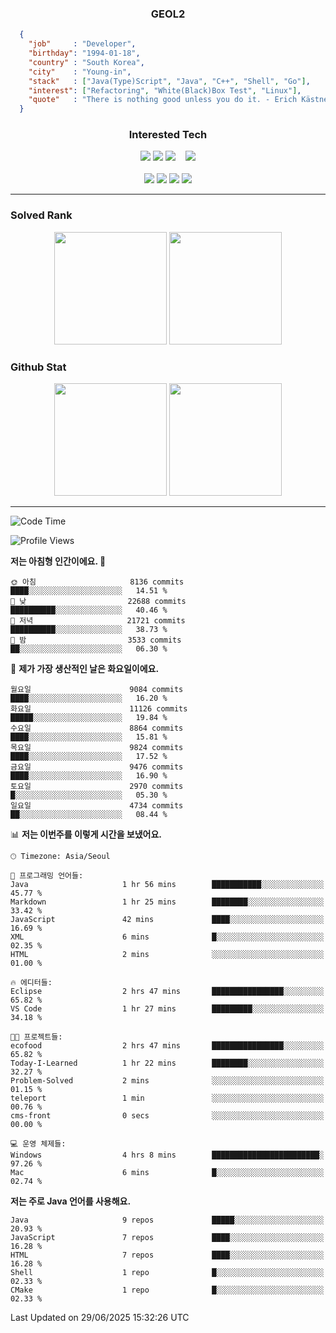 <div align="center">

  ### GEOL2
</div>

```json
  {
    "job"     : "Developer",
    "birthday": "1994-01-18",
    "country" : "South Korea",
    "city"    : "Young-in",
    "stack"   : ["Java(Type)Script", "Java", "C++", "Shell", "Go"],
    "interest": ["Refactoring", "White(Black)Box Test", "Linux"], 
    "quote"   : "There is nothing good unless you do it. - Erich Kästner"
  }
  ```
  
<div align="center">
  
  ### Interested Tech
  
  <!-- <img src="https://img.shields.io/badge/Laravel-F05340?style=flat-square&logo=Laravel&logoColor=white"> -->
  <img src="https://img.shields.io/badge/SpringBoot-6DB33F?style=flat-square&logo=SpringBoot&logoColor=white">
  <!-- <img src="https://img.shields.io/badge/-NestJs-ea2845?style=flat-square&logo=nestjs&logoColor=white"> -->
  <!-- <img src="https://img.shields.io/badge/Express-000000?style=flat-square&logo=Express&logoColor=white"> -->
  <!-- <img src="https://img.shields.io/badge/Three.js-000000?style=flat-square&logo=Three.js&logoColor=white"> -->
  <img src="https://img.shields.io/badge/React-61DAFB?style=flat-square&logo=React&logoColor=black">
  <!-- <img src="https://img.shields.io/badge/next.js-000000?style=flat-square&logo=nextdotjs&logoColor=white"> -->
  <img src="https://img.shields.io/badge/OpenAI-%23412991?style=flat-square&logo=openai&logoColor=white">
  &nbsp;&nbsp;
  <!-- <br><br> -->
  
  <img src="https://img.shields.io/badge/junit-%23E33332?style=flat-square&logo=junit5&logoColor=white">
  <!-- <img src="https://img.shields.io/badge/Jest-323330?style=flat-square&logo=Jest&logoColor=white"> -->
  <br><br>
  
  <img src="https://img.shields.io/badge/Java-ED8B00?style=flat-square&logo=openjdk&logoColor=white">
  <img src="https://img.shields.io/badge/JavaScript-F7DF1E?style=flat-square&logo=JavaScript&logoColor=black">
  <img src="https://img.shields.io/badge/TypeScript-007acc?style=flat-square&logo=TypeScript&logoColor=black">
  <img src="https://img.shields.io/badge/Go-00ADD8?logo=Go&logoColor=white&style=flat-square">
  <!-- <img src="https://img.shields.io/badge/MySQL-4479A1?style=flat-square&logo=mysql&logoColor=white"><br> -->

</div>

------------

  ### Solved Rank
  
  <div align="center">
    <img height="180em" src="https://mazassumnida.wtf/api/v2/generate_badge?boj=geol2">
    <img height="180em" src="https://leetcard.jacoblin.cool/Geol2?theme=light&font=Gugi&border=0&radius=20">
  </div>
  
  ### Github Stat 
  <div align="center">
    <img height="180em" src="https://github-readme-stats-omega-five-90.vercel.app/api/?username=geol2&show_icons=true&theme=dark">
    <img height="180em" src="https://github-readme-stats-omega-five-90.vercel.app/api/top-langs/?username=geol2&show_icons=true&hide=cmake,EJS,css,scss,html,VUE&layout=compact&theme=dark&exclude_repo=raspi-web&count_private=true&langs_count=10">
  </div>
  
------------
<!--START_SECTION:waka-->
![Code Time](http://img.shields.io/badge/Code%20Time-4%2C197%20hrs%2037%20mins-blue)

![Profile Views](http://img.shields.io/badge/Profile%20Views-4-blue)

**저는 아침형 인간이에요. 🐤** 

```text
🌞 아침                     8136 commits        ████░░░░░░░░░░░░░░░░░░░░░   14.51 % 
🌆 낮　                     22688 commits       ██████████░░░░░░░░░░░░░░░   40.46 % 
🌃 저녁                     21721 commits       ██████████░░░░░░░░░░░░░░░   38.73 % 
🌙 밤　                     3533 commits        ██░░░░░░░░░░░░░░░░░░░░░░░   06.30 % 
```
📅 **제가 가장 생산적인 날은 화요일이에요.** 

```text
월요일                      9084 commits        ████░░░░░░░░░░░░░░░░░░░░░   16.20 % 
화요일                      11126 commits       █████░░░░░░░░░░░░░░░░░░░░   19.84 % 
수요일                      8864 commits        ████░░░░░░░░░░░░░░░░░░░░░   15.81 % 
목요일                      9824 commits        ████░░░░░░░░░░░░░░░░░░░░░   17.52 % 
금요일                      9476 commits        ████░░░░░░░░░░░░░░░░░░░░░   16.90 % 
토요일                      2970 commits        █░░░░░░░░░░░░░░░░░░░░░░░░   05.30 % 
일요일                      4734 commits        ██░░░░░░░░░░░░░░░░░░░░░░░   08.44 % 
```


📊 **저는 이번주를 이렇게 시간을 보냈어요.** 

```text
🕑︎ Timezone: Asia/Seoul

💬 프로그래밍 언어들: 
Java                     1 hr 56 mins        ███████████░░░░░░░░░░░░░░   45.77 % 
Markdown                 1 hr 25 mins        ████████░░░░░░░░░░░░░░░░░   33.42 % 
JavaScript               42 mins             ████░░░░░░░░░░░░░░░░░░░░░   16.69 % 
XML                      6 mins              █░░░░░░░░░░░░░░░░░░░░░░░░   02.35 % 
HTML                     2 mins              ░░░░░░░░░░░░░░░░░░░░░░░░░   01.00 % 

🔥 에디터들: 
Eclipse                  2 hrs 47 mins       ████████████████░░░░░░░░░   65.82 % 
VS Code                  1 hr 27 mins        █████████░░░░░░░░░░░░░░░░   34.18 % 

🐱‍💻 프로젝트들: 
ecofood                  2 hrs 47 mins       ████████████████░░░░░░░░░   65.82 % 
Today-I-Learned          1 hr 22 mins        ████████░░░░░░░░░░░░░░░░░   32.27 % 
Problem-Solved           2 mins              ░░░░░░░░░░░░░░░░░░░░░░░░░   01.15 % 
teleport                 1 min               ░░░░░░░░░░░░░░░░░░░░░░░░░   00.76 % 
cms-front                0 secs              ░░░░░░░░░░░░░░░░░░░░░░░░░   00.00 % 

💻 운영 체제들: 
Windows                  4 hrs 8 mins        ████████████████████████░   97.26 % 
Mac                      6 mins              █░░░░░░░░░░░░░░░░░░░░░░░░   02.74 % 
```

**저는 주로 Java 언어를 사용해요.** 

```text
Java                     9 repos             █████░░░░░░░░░░░░░░░░░░░░   20.93 % 
JavaScript               7 repos             ████░░░░░░░░░░░░░░░░░░░░░   16.28 % 
HTML                     7 repos             ████░░░░░░░░░░░░░░░░░░░░░   16.28 % 
Shell                    1 repo              █░░░░░░░░░░░░░░░░░░░░░░░░   02.33 % 
CMake                    1 repo              █░░░░░░░░░░░░░░░░░░░░░░░░   02.33 % 
```




 Last Updated on 29/06/2025 15:32:26 UTC
<!--END_SECTION:waka-->

<div align="center">
  
  <!-- [![Hits](https://hits.seeyoufarm.com/api/count/incr/badge.svg?url=https%3A%2F%2Fgithub.com%2Fgeol2&count_bg=%2379C83D&title_bg=%23555555&icon=myspace.svg&icon_color=%23E7E7E7&title=hits&edge_flat=false)](https://hits.seeyoufarm.com) -->
  
</div>

<!--
**Geol2/Geol2** is a ✨ _special_ ✨ repository because its `README.md` (this file) appears on your GitHub profile.

Here are some ideas to get you started:
- 🔭 I’m currently working on ...
- 🌱 I’m currently learning ...
- 👯 I’m looking to collaborate on ...
- 🤔 I’m looking for help with ...
- 💬 Ask me about ...
- 📫 How to reach me: ...
- 😄 Pronouns: ...
- ⚡ Fun fact: ...
-->
